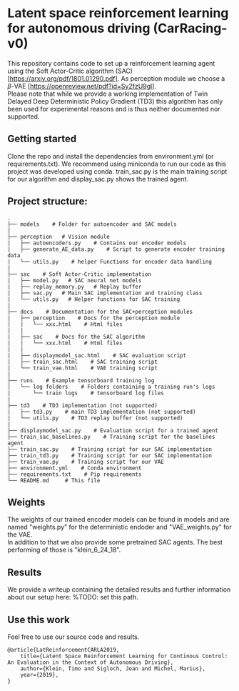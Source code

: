 # Latent space reinforcement learning for autonomous driving (CarRacing-v0)   
This repository contains code to set up a reinforcement learning agent using the Soft Actor-Critic algorithm (SAC) [https://arxiv.org/pdf/1801.01290.pdf]. As perception module we choose a $`\beta`$-VAE [https://openreview.net/pdf?id=Sy2fzU9gl].  
Please note that while we provide a working implementation of Twin Delayed Deep Deterministic Policy Gradient (TD3) this algorithm has only been used for experimental reasons and is thus neither documented nor supported.  


## Getting started  
Clone the repo and install the dependencies from environment.yml (or requirements.txt). We recommend using miniconda to run our code as this project was developed using conda. train_sac.py is the main training script for our algorithm and display_sac.py shows the trained agent. 


## Project structure: 
    
    .
    ├── models    # Folder for autoencoder and SAC models
    |
    ├── perception   # Vision module
    |   ├── autoencoders.py    # Contains our encoder models
    |   ├── generate_AE_data.py    # Script to generate encoder training data
    |   └── utils.py    # helper Functions for encoder data handling
    |
    ├── sac    # Soft Actor-Critic implementation
    |   ├── model.py   # SAC neural net models
    |   ├── replay_memory.py   # Replay buffer
    |   ├── sac.py   # Main SAC implementation and training class
    |   └── utils.py   # Helper functions for SAC training
    |    
    ├── docs    # Documentation for the SAC+perception modules
    |   ├── perception    # Docs for the perception module
    │   |   └── xxx.html    # Html files
    |   |
    |   ├── sac    # Docs for the SAC algorithm
    |   |   └── xxx.html    # Html files
    |   |
    |   ├── displaymodel_sac.html    # SAC evaluation script
    |   ├── train_sac.html    # SAC training script
    |   └── train_vae.html    # VAE training script
    |
    ├── runs    # Example tensorboard training log 
    │   └── log folders    # Folders containing a training run's logs
    |       └── train logs    # tensorboard log files
    |
    ├── td3    # TD3 implementation (not supported)
    |   ├── td3.py    # main TD3 implementation (not supported)
    |   └── utils.py    # TD3 replay buffer (not supported)
    |
    ├── displaymodel_sac.py    # Evaluation script for a trained agent
    ├── train_sac_baselines.py    # Training script for the baselines agent
    ├── train_sac.py    # Training script for our SAC implementation
    ├── train_td3.py    # Training script for our SAC implementation
    ├── train_vae.py    # Training script for our VAE
    ├── environment.yml    # Conda environment
    ├── requirements.txt    # Pip requirements
    └── README.md     # This file


## Weights
The weights of our trained encoder models can be found in models and are named "weights.py" for the deterministic endoder and "VAE_weights.py" for the VAE.  
In addition to that we also provide some pretrained SAC agents. The best performing of those is "klein_6_24_18".  


## Results  
We provide a writeup containing the detailed results and further information about our setup here:
%TODO: set this path.


## Use this work  
Feel free to use our source code and results. 

	@article{LatReinforcementCARLA2019, 
		title={Latent Space Reinforcement Learning for Continous Control: An Evaluation in the Context of Autonomous Driving}, 
		author={Klein, Timo and Sigloch, Joan and Michel, Marius}, 
		year={2019}, 
	}